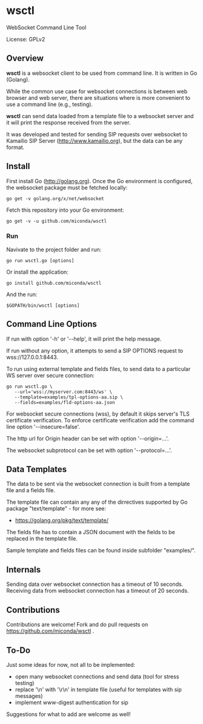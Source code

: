 # wsctl
WebSocket Command Line Tool

License: GPLv2

## Overview

**wsctl** is a websocket client to be used from command line. It is written in Go (Golang).

While the common use case for websocket connections is between web browser and web server, there are situations where is more convenient to use a command line (e.g., testing).

**wsctl** can send data loaded from a template file to a websocket server and it will print the response received from the server.

It was developed and tested for sending SIP requests over websocket to Kamailio SIP Server (http://www.kamailio.org), but the data can be any format.

## Install

First install Go (http://golang.org). Once the Go environment is configured, the websocket package must be fetched locally:

```
go get -v golang.org/x/net/websocket
```

Fetch this repository into your Go environment:

```
go get -v -u github.com/miconda/wsctl
```

### Run

Navivate to the project folder and run:

```
go run wsctl.go [options]
```

Or install the application:

```
go install github.com/miconda/wsctl
```

And the run:

```
$GOPATH/bin/wsctl [options]
```

## Command Line Options

If run with option '-h' or '--help', it will print the help message.

If run without any option, it attempts to send a SIP OPTIONS request to wss://127.0.0.1:8443.

To run using external template and fields files, to send data to a particular WS server over secure connection:

```
go run wsctl.go \
   --url='wss://myserver.com:8443/ws' \
   --template=examples/tpl-options-aa.sip \
   --fields=examples/fld-options-aa.json
```

For websocket secure connections (wss), by default it skips server's TLS certificate verification. To enforce certificate verification add the command line option '--insecure=false'.

The http url for Origin header can be set with option '--origin=...'.

The websocket subprotocol can be set with option '--protocol=...'.

## Data Templates

The data to be sent via the websocket connection is built from a template file and a fields file.

The template file can contain any any of the dirrectives supported by Go package "text/template" - for more see:

  * https://golang.org/pkg/text/template/

The fields file has to contain a JSON document with the fields to be replaced in the template file.

Sample template and fields files can be found inside subfolder "examples/".

## Internals

Sending data over websocket connection has a timeout of 10 seconds. Receiving data from websocket connection has a timeout of 20 seconds.

## Contributions

Contributions are welcome! Fork and do pull requests on https://github.com/miconda/wsctl .

## To-Do

Just some ideas for now, not all to be implemented:

  * open many websocket connections and send data (tool for stress testing)
  * replace '\n' with '\r\n' in template file (useful for templates with sip messages)
  * implement www-digest authentication for sip

Suggestions for what to add are welcome as well!
